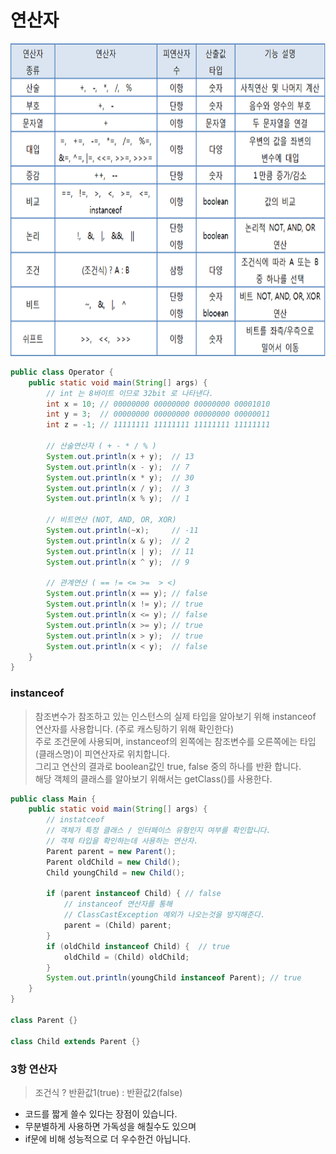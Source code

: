 # 연산자

<img src="https://github.com/ryunian/Study/blob/master/image/operator.png?raw=true" width="700" height="500">

``` java
public class Operator {
    public static void main(String[] args) {
        // int 는 8바이트 이므로 32bit 로 나타낸다.
        int x = 10; // 00000000 00000000 00000000 00001010
        int y = 3;  // 00000000 00000000 00000000 00000011
        int z = -1; // 11111111 11111111 11111111 11111111

        // 산술연산자 ( + - * / % )
        System.out.println(x + y);  // 13
        System.out.println(x - y);  // 7
        System.out.println(x * y);  // 30
        System.out.println(x / y);  // 3
        System.out.println(x % y);  // 1

        // 비트연산 (NOT, AND, OR, XOR)
        System.out.println(~x);     // -11
        System.out.println(x & y);  // 2
        System.out.println(x | y);  // 11
        System.out.println(x ^ y);  // 9

        // 관계연산 ( == != <= >=  > <)
        System.out.println(x == y); // false
        System.out.println(x != y); // true
        System.out.println(x <= y); // false
        System.out.println(x >= y); // true
        System.out.println(x > y);  // true
        System.out.println(x < y);  // false
    }
}
```

### instanceof
> 참조변수가 참조하고 있는 인스턴스의 실제 타입을 알아보기 위해 instanceof 연산자를 사용합니다. (주로 캐스팅하기 위해 확인한다)  
> 주로 조건문에 사용되며, instanceof의 왼쪽에는 참조변수를 오른쪽에는 타입(클래스명)이 피연산자로 위치합니다.    
> 그리고 연산의 결과로 boolean값인 true, false 중의 하나를 반환 합니다.   
> 해당 객체의 클래스를 알아보기 위해서는 getClass()를 사용한다.  

```java
public class Main {
    public static void main(String[] args) {
        // instatceof
        // 객체가 특정 클래스 / 인터페이스 유형인지 여부를 확인합니다.
        // 객체 타입을 확인하는데 사용하는 연산자.
        Parent parent = new Parent();
        Parent oldChild = new Child();
        Child youngChild = new Child();
        
        if (parent instanceof Child) { // false
            // instanceof 연산자를 통해
            // ClassCastException 예외가 나오는것을 방지해준다.
            parent = (Child) parent;
        }
        if (oldChild instanceof Child) {  // true
            oldChild = (Child) oldChild;
        }
        System.out.println(youngChild instanceof Parent); // true
    }
}

class Parent {}

class Child extends Parent {}
```

### 3항 연산자
> 조건식 ? 반환값1(true) : 반환값2(false)  
* 코드를 짧게 쓸수 있다는 장점이 있습니다.
* 무분별하게 사용하면 가독성을 해칠수도 있으며
* if문에 비해 성능적으로 더 우수한건 아닙니다.
